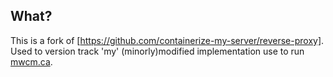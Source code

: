 ## What?

This is a fork of [https://github.com/containerize-my-server/reverse-proxy].  Used to version track 'my' (minorly)modified implementation use to run [mwcm.ca](mwcm.ca).
